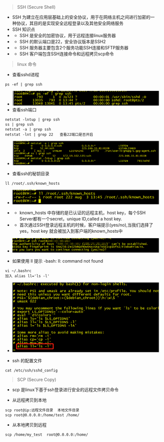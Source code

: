 > SSH (Secure Shell)

- SSH 为建立在应用层基础上的安全协议，用于在网络主机之间进行加密的一种协议，其目的是实现安全远程登录以及其他安全网络服务
- SSH 知识点
- - SSH 是安全的加密协议，用于远程连接linux服务器
- - SSH 的默认端口是22，安全协议版本是SSH2
- - SSH 服务器主要包含2个服务功能SSH连接和SFTP服务器
- - SSH 客户端包含SSH连接命令和远程拷贝scp命令

> linux 命令

- 查看sshd进程
```
ps -ef | grep ssh
```
  
- ![avator](images/ps_ssh.png)
- 查看ssh端口
  
```
netstat -lntup | grep ssh
ss | grep ssh
netstat -a | grep ssh
netstat -lnt | grep 22   查看22端口是否开启
```
- ![avator](images/netstat_ssh.png)
  
- 查看ssh的秘钥目录
```
ll /root/.ssh/known_hosts
```
- ![avator](images/ll_ssh.png)

- - known_hosts 中存储的是已认证的远程主机，host key，每个SSH Server都有一个secret，unique ID,called a host key.
- - 首次通过SSH登录远程主机的时候，客户端提示(yes/no),当我们选择了yes，host key 就会被加入到客户端的known_hosts中
- ![avator](images/ssh_root.png)

- 如果使用 ll  提示 -bash: ll: command not found
```
vi ~/.bashrc 
加入 alias ll='ls -l'
```
- ![avator](images/ll_not.png)

- ssh 的配置文件
```
cat /etc/ssh/sshd_config
```

> SCP (Secure Copy)

- scp 是linux下基于ssh登录进行安全的远程文件拷贝命令

- 从远程拷贝到本地

```
scp root@ip:远程文件目录  本地文件目录
scp root@0.0.0.0:/home/test /home/
```
- 从本地拷贝到远程

```
scp /home/my_test  root@0.0.0.0:/home/
```
